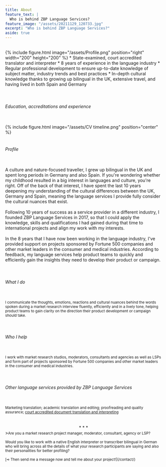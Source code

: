 ```yaml
---
title: About
feature_text: |
  Who is behind ZBP Language Services?
feature_image: "/assets/20211129_120733.jpg"
excerpt: "Who is behind ZBP Language Services?"
aside: true
---
```


<br>
{% include figure.html image="/assets/Profile.png" position="right" width="200" height="200" %}
* State-examined, court accredited translator and interpreter
* 8 years of experience in the language industry
* Regular professional development to ensure up-to-date knowledge of subject matter, industry trends and best practices
* In-depth cultural knowledge thanks to growing up bilingual in the UK, extensive travel, and having lived in both Spain and Germany 
<br><br><br>
<h6>Education, accreditations and experience</h6>
<br>
{% include figure.html image="/assets/CV timeline.png" position="center" %}
<br><br>
<h6>Profile</h6>
<br>
A culture and nature-focused traveller, I grew up bilingual in the UK and spent long periods in Germany and also Spain. If you're wondering whether my childhood resulted in a big interest in languages and culture, you're right. Off of the back of that interest, I have spent the last 10 years deepening my understanding of the cultural differences between the UK, Germany and Spain, meaning the language services I provide fully consider the cultural nuances that exist.
<br><br>
Following 10 years of success as a service provider in a different industry, I founded ZBP Language Services in 2017, so that I could apply the knowledge, skills and qualifications I had gained during that time to international projects and align my work with my interests.
<br><br>
In the 8 years that I have now been working in the language industry, I've provided support on projects sponsored by Fortune 500 companies and other market leaders in the consumer and medical industries. According to feedback, my language services help product teams to quickly and efficiently gain the insights they need to develop their product or campaign.
<br><br><br>
<h6>What I do</h6>
<br>
<small>I communicate the thoughts, emotions, reactions and cultural nuances behind the words spoken during a market research interview fluently, efficiently and in a lively tone, helping product teams to gain clarity on the direction their product development or campaign should take.</small>
<br><br><br>
<h6>Who I help</h6>
<br>
<small>I work with market research studios, moderators, consultants and agencies as well as LSPs and form part of projects sponsored by Fortune 500 companies and other market leaders in the consumer and medical industries.</small>
<br><br><br>
<h6>Other language services provided by ZBP Language Services</h6>
<br>
<small>Marketing translation; academic translation and editing; proofreading and quality assurance; <a href="https://www.sworntranslation.zbp-language-services.com/" target="_blank" title="court accredited document translation and interpreting">court accredited document translation and interpreting</a></small>
<br><br><br>
<center>* * *</center>
><small>Are you a market research project manager, moderator, consultant, agency or LSP?<br><br>Would you like to work with a native English interpreter or transcriber bilingual in German who will bring across all the details of what your research participants are saying and also their personalities  for better profiling?<br><br>[➺ Then send me a message now and tell me about your project!](/contact/)</small>

<br>